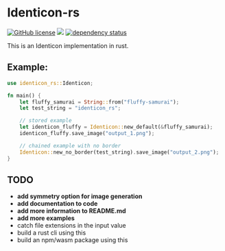 # Identicon-rs

[![GitHub license](https://img.shields.io/badge/license-MIT-blue.svg)](https://github.com/fluffy-samurai/identicon-rs/blob/master/LICENSE)
![](https://github.com/fluffy-samurai/identicon-rs/workflows/Test/badge.svg)
[![dependency status](https://deps.rs/crate/identicon-rs/1.2.1/status.svg)](https://deps.rs/crate/identicon-rs/1.2.1)

This is an Identicon implementation in rust.

## Example:
```rust
use identicon_rs::Identicon;

fn main() {
    let fluffy_samurai = String::from("fluffy-samurai");
    let test_string = "identicon_rs";

    // stored example
    let identicon_fluffy = Identicon::new_default(&fluffy_samurai);
    identicon_fluffy.save_image("output_1.png");

    // chained example with no border
    Identicon::new_no_border(test_string).save_image("output_2.png");
}
```

## TODO
- **add symmetry option for image generation**
- **add documentation to code**
- **add more information to README.md**
- **add more examples**
- catch file extensions in the input value
- build a rust cli using this
- build an npm/wasm package using this
